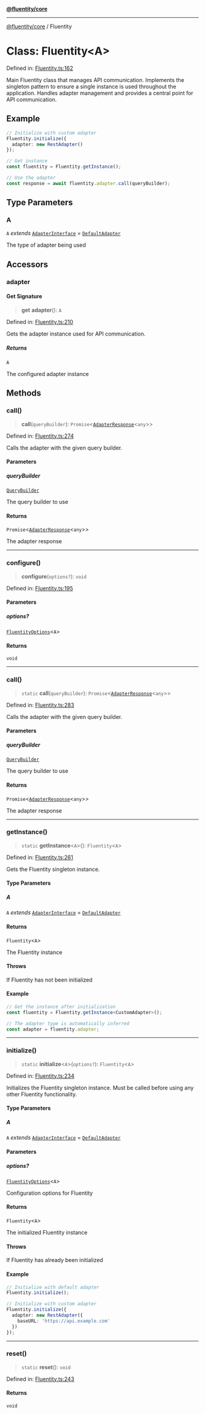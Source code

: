 [**@fluentity/core**](../README.md)

***

[@fluentity/core](../globals.md) / Fluentity

# Class: Fluentity\<A\>

Defined in: [Fluentity.ts:162](https://github.com/cedricpierre/fluentity-core/blob/bfd5fb70bea6f45189a53ff24d390175895f2189/src/Fluentity.ts#L162)

Main Fluentity class that manages API communication.
Implements the singleton pattern to ensure a single instance is used throughout the application.
Handles adapter management and provides a central point for API communication.

## Example

```typescript
// Initialize with custom adapter
Fluentity.initialize({
  adapter: new RestAdapter()
});

// Get instance
const fluentity = Fluentity.getInstance();

// Use the adapter
const response = await fluentity.adapter.call(queryBuilder);
```

## Type Parameters

### A

`A` *extends* [`AdapterInterface`](../interfaces/AdapterInterface.md) = [`DefaultAdapter`](DefaultAdapter.md)

The type of adapter being used

## Accessors

### adapter

#### Get Signature

> **get** **adapter**(): `A`

Defined in: [Fluentity.ts:210](https://github.com/cedricpierre/fluentity-core/blob/bfd5fb70bea6f45189a53ff24d390175895f2189/src/Fluentity.ts#L210)

Gets the adapter instance used for API communication.

##### Returns

`A`

The configured adapter instance

## Methods

### call()

> **call**(`queryBuilder`): `Promise`\<[`AdapterResponse`](../interfaces/AdapterResponse.md)\<`any`\>\>

Defined in: [Fluentity.ts:274](https://github.com/cedricpierre/fluentity-core/blob/bfd5fb70bea6f45189a53ff24d390175895f2189/src/Fluentity.ts#L274)

Calls the adapter with the given query builder.

#### Parameters

##### queryBuilder

[`QueryBuilder`](QueryBuilder.md)

The query builder to use

#### Returns

`Promise`\<[`AdapterResponse`](../interfaces/AdapterResponse.md)\<`any`\>\>

The adapter response

***

### configure()

> **configure**(`options?`): `void`

Defined in: [Fluentity.ts:195](https://github.com/cedricpierre/fluentity-core/blob/bfd5fb70bea6f45189a53ff24d390175895f2189/src/Fluentity.ts#L195)

#### Parameters

##### options?

[`FluentityOptions`](../interfaces/FluentityOptions.md)\<`A`\>

#### Returns

`void`

***

### call()

> `static` **call**(`queryBuilder`): `Promise`\<[`AdapterResponse`](../interfaces/AdapterResponse.md)\<`any`\>\>

Defined in: [Fluentity.ts:283](https://github.com/cedricpierre/fluentity-core/blob/bfd5fb70bea6f45189a53ff24d390175895f2189/src/Fluentity.ts#L283)

Calls the adapter with the given query builder.

#### Parameters

##### queryBuilder

[`QueryBuilder`](QueryBuilder.md)

The query builder to use

#### Returns

`Promise`\<[`AdapterResponse`](../interfaces/AdapterResponse.md)\<`any`\>\>

The adapter response

***

### getInstance()

> `static` **getInstance**\<`A`\>(): `Fluentity`\<`A`\>

Defined in: [Fluentity.ts:261](https://github.com/cedricpierre/fluentity-core/blob/bfd5fb70bea6f45189a53ff24d390175895f2189/src/Fluentity.ts#L261)

Gets the Fluentity singleton instance.

#### Type Parameters

##### A

`A` *extends* [`AdapterInterface`](../interfaces/AdapterInterface.md) = [`DefaultAdapter`](DefaultAdapter.md)

#### Returns

`Fluentity`\<`A`\>

The Fluentity instance

#### Throws

If Fluentity has not been initialized

#### Example

```typescript
// Get the instance after initialization
const fluentity = Fluentity.getInstance<CustomAdapter>();

// The adapter type is automatically inferred
const adapter = fluentity.adapter;
```

***

### initialize()

> `static` **initialize**\<`A`\>(`options?`): `Fluentity`\<`A`\>

Defined in: [Fluentity.ts:234](https://github.com/cedricpierre/fluentity-core/blob/bfd5fb70bea6f45189a53ff24d390175895f2189/src/Fluentity.ts#L234)

Initializes the Fluentity singleton instance.
Must be called before using any other Fluentity functionality.

#### Type Parameters

##### A

`A` *extends* [`AdapterInterface`](../interfaces/AdapterInterface.md) = [`DefaultAdapter`](DefaultAdapter.md)

#### Parameters

##### options?

[`FluentityOptions`](../interfaces/FluentityOptions.md)\<`A`\>

Configuration options for Fluentity

#### Returns

`Fluentity`\<`A`\>

The initialized Fluentity instance

#### Throws

If Fluentity has already been initialized

#### Example

```typescript
// Initialize with default adapter
Fluentity.initialize();

// Initialize with custom adapter
Fluentity.initialize({
  adapter: new RestAdapter({
    baseURL: 'https://api.example.com'
  })
});
```

***

### reset()

> `static` **reset**(): `void`

Defined in: [Fluentity.ts:243](https://github.com/cedricpierre/fluentity-core/blob/bfd5fb70bea6f45189a53ff24d390175895f2189/src/Fluentity.ts#L243)

#### Returns

`void`
